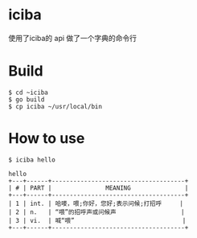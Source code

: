 # iciba

使用了iciba的 api 做了一个字典的命令行

# Build

```shell
$ cd ~iciba
$ go build
$ cp iciba ~/usr/local/bin
```

# How to use

```shell
$ iciba hello

hello
+---+------+-------------------------------------+
| # | PART |               MEANING               |
+---+------+-------------------------------------+
| 1 | int. | 哈喽，喂;你好，您好;表示问候;打招呼     |
| 2 | n.   | “喂”的招呼声或问候声                  |
| 3 | vi.  | 喊“喂”                              |
+---+------+-------------------------------------+

```

